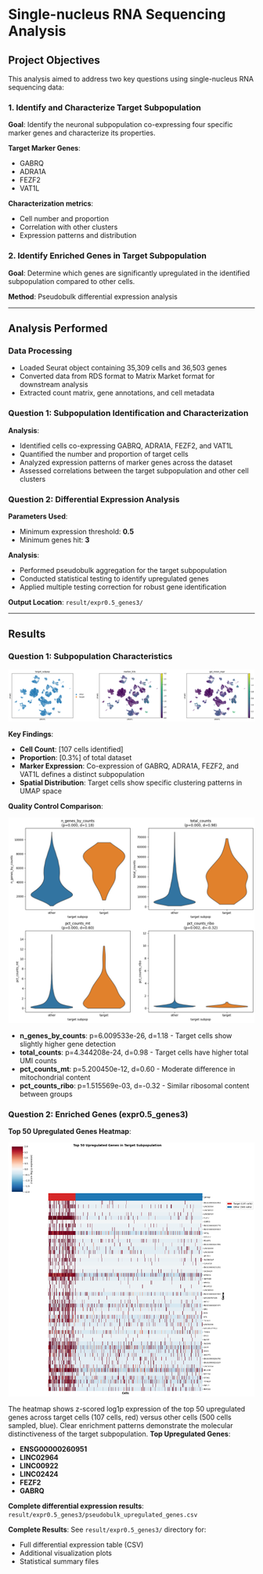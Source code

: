 # Single-nucleus RNA Sequencing Analysis

## Project Objectives

This analysis aimed to address two key questions using single-nucleus RNA sequencing data:

### 1. Identify and Characterize Target Subpopulation

**Goal**: Identify the neuronal subpopulation co-expressing four specific marker genes and characterize its properties.

**Target Marker Genes**:
- GABRQ 
- ADRA1A 
- FEZF2 
- VAT1L 

**Characterization metrics**:
- Cell number and proportion
- Correlation with other clusters
- Expression patterns and distribution

### 2. Identify Enriched Genes in Target Subpopulation

**Goal**: Determine which genes are significantly upregulated in the identified subpopulation compared to other cells.

**Method**: Pseudobulk differential expression analysis

---

## Analysis Performed

### Data Processing
- Loaded Seurat object containing 35,309 cells and 36,503 genes
- Converted data from RDS format to Matrix Market format for downstream analysis
- Extracted count matrix, gene annotations, and cell metadata

### Question 1: Subpopulation Identification and Characterization

**Analysis**:
- Identified cells co-expressing GABRQ, ADRA1A, FEZF2, and VAT1L
- Quantified the number and proportion of target cells
- Analyzed expression patterns of marker genes across the dataset
- Assessed correlations between the target subpopulation and other cell clusters

### Question 2: Differential Expression Analysis

**Parameters Used**:
- Minimum expression threshold: **0.5**
- Minimum genes hit: **3**

**Analysis**:
- Performed pseudobulk aggregation for the target subpopulation
- Conducted statistical testing to identify upregulated genes
- Applied multiple testing correction for robust gene identification

**Output Location**: `result/expr0.5_genes3/`

---

## Results

### Question 1: Subpopulation Characteristics

![Target Subpopulation Overview](result/expr0.5_genes3/target_subpop_overview.png)

**Key Findings**:
- **Cell Count**: [107 cells identified]
- **Proportion**: [0.3%] of total dataset
- **Marker Expression**: Co-expression of GABRQ, ADRA1A, FEZF2, and VAT1L defines a distinct subpopulation
- **Spatial Distribution**: Target cells show specific clustering patterns in UMAP space

**Quality Control Comparison**:

![QC Metrics](result/expr0.5_genes3/target_QC_metrics.png)

- **n_genes_by_counts**: p=6.009533e-26, d=1.18 - Target cells show slightly higher gene detection
- **total_counts**: p=4.344208e-24, d=0.98 - Target cells have higher total UMI counts
- **pct_counts_mt**: p=5.200450e-12, d=0.60 - Moderate difference in mitochondrial content
- **pct_counts_ribo**: p=1.515569e-03, d=-0.32 - Similar ribosomal content between groups

### Question 2: Enriched Genes (expr0.5_genes3)

**Top 50 Upregulated Genes Heatmap**:

![Heatmap of Top 50 DEGs](result/expr0.5_genes3/heatmap.png)

The heatmap shows z-scored log1p expression of the top 50 upregulated genes across target cells (107 cells, red) versus other cells (500 cells sampled, blue). Clear enrichment patterns demonstrate the molecular distinctiveness of the target subpopulation.
**Top Upregulated Genes**:
- **ENSG00000260951**
- **LINC02964**
- **LINC00922**
- **LINC02424**
- **FEZF2**
- **GABRQ**

**Complete differential expression results**: `result/expr0.5_genes3/pseudobulk_upregulated_genes.csv`

**Complete Results**: See `result/expr0.5_genes3/` directory for:
- Full differential expression table (CSV)
- Additional visualization plots
- Statistical summary files


